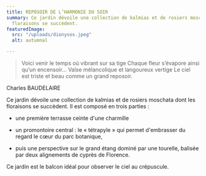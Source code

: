 ```yaml
---
title: REPOSOIR DE L’HARMONIE DU SOIR
summary: Ce jardin dévoile une collection de kalmias et de rosiers moschata dont les
  floraisons se succèdent.
featuredImage:
  src: "/uploads/dionysos.jpeg"
  alt: autumnal

---
```

>Voici venir le temps où vibrant sur sa tige 
>Chaque fleur s’évapore ainsi qu’un encensoir... 
>Valse mélancolique et langoureux vertige 
>Le ciel est triste et beau comme un grand reposoir.

Charles BAUDELAIRE

Ce jardin dévoile une collection de kalmias et de rosiers moschata dont les floraisons se succèdent. Il est composé en trois parties :

- une première terrasse ceinte d'une charmille

- un promontoire central : le « tétrapyle » qui permet d'embrasser du regard le cœur du parc botanique,

- puis une perspective sur le grand étang dominé par une tourelle, balisée par deux alignements de cyprès de Florence.

Ce jardin est le balcon idéal pour observer le ciel au crépuscule.